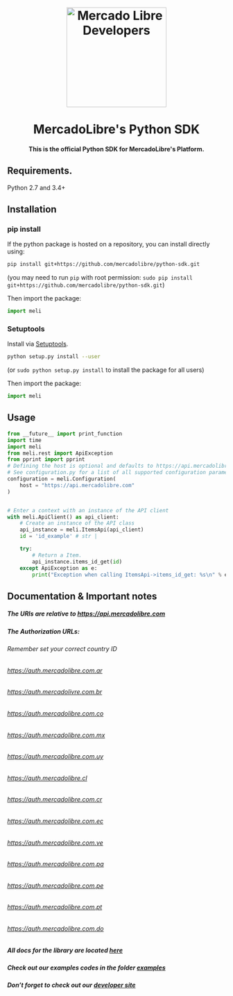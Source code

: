 
<h1 align="center">
  <a href="https://developers.mercadolibre.com">
    <img src="https://user-images.githubusercontent.com/1153516/29861072-689ec57e-8d3e-11e7-8368-dd923543258f.jpg" alt="Mercado Libre Developers" width="230"></a>
  </a>
  <br><br>
  MercadoLibre's Python SDK
  <br>
</h1>

<h4 align="center">This is the official Python SDK for MercadoLibre's Platform.</h4>


## Requirements.

Python 2.7 and 3.4+

## Installation

### pip install

If the python package is hosted on a repository, you can install directly using:

```sh
pip install git+https://github.com/mercadolibre/python-sdk.git
```
(you may need to run `pip` with root permission: `sudo pip install git+https://github.com/mercadolibre/python-sdk.git`)

Then import the package:
```python
import meli
```

### Setuptools

Install via [Setuptools](http://pypi.python.org/pypi/setuptools).

```sh
python setup.py install --user
```
(or `sudo python setup.py install` to install the package for all users)

Then import the package:
```python
import meli
```

## Usage

```python
from __future__ import print_function
import time
import meli
from meli.rest import ApiException
from pprint import pprint
# Defining the host is optional and defaults to https://api.mercadolibre.com
# See configuration.py for a list of all supported configuration parameters.
configuration = meli.Configuration(
    host = "https://api.mercadolibre.com"
)


# Enter a context with an instance of the API client
with meli.ApiClient() as api_client:
    # Create an instance of the API class
    api_instance = meli.ItemsApi(api_client)
    id = 'id_example' # str | 

    try:
        # Return a Item.
        api_instance.items_id_get(id)
    except ApiException as e:
        print("Exception when calling ItemsApi->items_id_get: %s\n" % e)
```

## Documentation & Important notes

##### The URIs are relative to https://api.mercadolibre.com

##### The Authorization URLs:
###### Remember set your correct country ID

###### https://auth.mercadolibre.com.ar
###### https://auth.mercadolivre.com.br
###### https://auth.mercadolibre.com.co
###### https://auth.mercadolibre.com.mx
###### https://auth.mercadolibre.com.uy
###### https://auth.mercadolibre.cl
###### https://auth.mercadolibre.com.cr
###### https://auth.mercadolibre.com.ec
###### https://auth.mercadolibre.com.ve
###### https://auth.mercadolibre.com.pa
###### https://auth.mercadolibre.com.pe
###### https://auth.mercadolibre.com.pt
###### https://auth.mercadolibre.com.do

#####  All docs for the library are located [here](https://github.com/mercadolibre/python-sdk/tree/master/docs)

#####  Check out our examples codes in the folder [examples](https://github.com/mercadolibre/python-sdk/tree/master/examples)

##### Don’t forget to check out our [developer site](https://developers.mercadolibre.com/)
